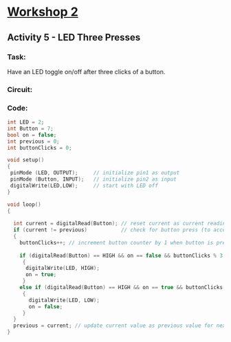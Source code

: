 # [Workshop 2](https://Snowflower2020.github.io/BMES/Workshops/Workshop2)

## Activity 5 - LED Three Presses

### Task:
Have an LED toggle on/off after three clicks of a button.

### Circuit:

### Code: 

```c++
int LED = 2; 
int Button = 7; 
bool on = false;
int previous = 0;
int buttonClicks = 0;

void setup() 
{  
 pinMode (LED, OUTPUT); 	// initialize pin1 as output
 pinMode (Button, INPUT); 	// initialize pin2 as input
 digitalWrite(LED,LOW);		// start with LED off
}

void loop() 
{
  
  int current = digitalRead(Button); // reset current as current reading
  if (current != previous)			 // check for button press (to account for holding)
  {
    buttonClicks++;	// increment button counter by 1 when button is pressed    
  	
    if (digitalRead(Button) == HIGH && on == false && buttonClicks % 3 == 0)
  	 {
  	  digitalWrite(LED, HIGH);
  	  on = true;
 	 }
 	else if (digitalRead(Button) == HIGH && on == true && buttonClicks % 3 == 0) 
 	 {
 	   digitalWrite(LED, LOW);
 	   on = false;
 	 }
  }
  previous = current; // update current value as previous value for next iteration
}
```
